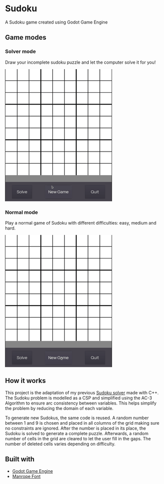 # Sudoku

A Sudoku game created using Godot Game Engine

## Game modes

### Solver mode

Draw your incomplete sudoku puzzle and let the computer solve it for you!

![Solver mode](./media/solver.gif)

### Normal mode

Play a normal game of Sudoku with different difficulties: easy, medium and hard.

![Normal mode](./media/game.gif)

## How it works

This project is the adaptation of my previous [Sudoku solver](https://github.com/davidlunadeleon/sudoku-solver) made with C++. The Sudoku problem is modelled as a CSP and simplified using the AC-3 Algorithm to ensure arc consistency between variables. This helps simplify the problem by reducing the domain of each variable.

To generate new Sudokus, the same code is reused. A random number between 1 and 9 is chosen and placed in all columns of the grid making sure no constraints are ignored. After the number is placed in its place, the Sudoku is solved to generate a complete puzzle. Afterwards, a random number of cells in the grid are cleared to let the user fill in the gaps. The number of deleted cells varies depending on difficulty.

## Built with

- [Godot Game Engine](https://godotengine.org/)
- [Manrope Font](https://manropefont.com/)
